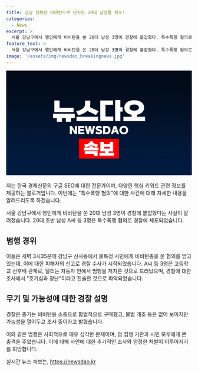 ```yaml
---
title: 강남 한복판 비비탄으로 난사한 20대 남성들 체포!
categories:
  - News
excerpt: >
  서울 강남구에서 행인에게 비비탄을 쏜 20대 남성 3명이 경찰에 붙잡혔다. 특수폭행 혐의로 체포된 A씨 등 3명은 고등학교 선후배로, 달리는 자동차 안에서 범행을 저지른 것으로 드러났다. 경찰 조사에서 이들은 호기심과 장난으로 했다고 진술한 것으로 파악됐다. 총기는 비비탄용 소총으로 합법 구매했고, 불법 개조 여부는 조사 중이다. [서울=] *재판매 및 DB 금지 
feature_text: >
  서울 강남구에서 행인에게 비비탄을 쏜 20대 남성 3명이 경찰에 붙잡혔다. 특수폭행 혐의로 체포된 A씨 등 3명은 고등학교 선후배로, 달리는 자동차 안에서 범행을 저지른 것으로 드러났다. 경찰 조사에서 이들은 호기심과 장난으로 했다고 진술한 것으로 파악됐다. 총기는 비비탄용 소총으로 합법 구매했고, 불법 개조 여부는 조사 중이다. [서울=] *재판매 및 DB 금지 
image: '/assets/img/newsdao_breakingnews.jpg'
---
```


<p><img src="/assets/img/newsdao_breakingnews.jpg" alt="cryptoinkorea 속보" /></p>

<p>저는 한국 경제신문의 구글 SEO에 대한 전문가이며, 다양한 핵심 키워드 관련 정보를 제공하는 블로거입니다. 이번에는 "특수폭행 혐의"에 대한 사건에 대해 자세한 내용을 알려드리도록 하겠습니다.</p>

<p data-ke-size="size16">서울 강남구에서 행인에게 비비탄을 쏜 20대 남성 3명이 경찰에 붙잡혔다는 사실이 알려졌습니다. 20대 초반 남성 A씨 등 3명은 특수폭행 혐의로 경찰에 체포되었습니다. </p>

<h2 data-ke-size="size26">범행 경위</h2>

<p data-ke-size="size16">이들은 새벽 3시35분께 강남구 신사동에서 불특정 시민에게 비비탄총을 쏜 혐의를 받고 있는데, 이에 대한 피해자의 신고로 경찰 수사가 시작되었습니다. A씨 등 3명은 고등학교 선후배 관계로, 달리는 자동차 안에서 범행을 저지른 것으로 드러났으며, 경찰에 대한 조사에서 "호기심과 장난"이라고 진술한 것으로 파악되었습니다. </p>

<h2 data-ke-size="size26">무기 및 가능성에 대한 경찰 설명</h2>

<p data-ke-size="size16">경찰은 총기는 비비탄용 소총으로 합법적으로 구매했고, 불법 개조 등은 없어 보이지만 가능성을 열어두고 조사 중이라고 밝혔습니다.</p>

<p>이와 같은 범행은 사회적으로 매우 심각한 문제이며, 법 집행 기관과 시민 모두에게 큰 충격을 주었습니다. 이에 대해 사안에 대한 추가적인 조사와 엄정한 처벌이 이루어지기를 희망합니다.</p>
실시간 뉴스 속보는, <a href="https://newsdao.kr" rel="dofollow">https://newsdao.kr</a>


